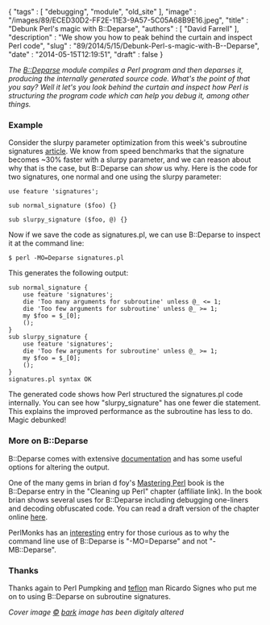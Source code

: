 {
   "tags" : [
      "debugging",
      "module",
      "old_site"
   ],
   "image" : "/images/89/ECED30D2-FF2E-11E3-9A57-5C05A68B9E16.jpeg",
   "title" : "Debunk Perl's magic with B::Deparse",
   "authors" : [
      "David Farrell"
   ],
   "description" : "We show you how to peak behind the curtain and inspect Perl code",
   "slug" : "89/2014/5/15/Debunk-Perl-s-magic-with-B--Deparse",
   "date" : "2014-05-15T12:19:51",
   "draft" : false
}

*The [B::Deparse](https://metacpan.org/pod/B::Deparse) module compiles a Perl program and then deparses it, producing the internally generated source code. What's the point of that you say? Well it let's you look behind the curtain and inspect how Perl is structuring the program code which can help you debug it, among other things.*

### Example

Consider the slurpy parameter optimization from this week's subroutine signatures [article](http://perltricks.com/article/88/2014/5/12/Benchmarking-subroutine-signatures). We know from speed benchmarks that the signature becomes ~30% faster with a slurpy parameter, and we can reason about why that is the case, but B::Deparse can *show* us why. Here is the code for two signatures, one normal and one using the slurpy parameter:

``` prettyprint
use feature 'signatures';

sub normal_signature ($foo) {}

sub slurpy_signature ($foo, @) {}
```

Now if we save the code as signatures.pl, we can use B::Deparse to inspect it at the command line:

``` prettyprint
$ perl -MO=Deparse signatures.pl
```

This generates the following output:

``` prettyprint
sub normal_signature {
    use feature 'signatures';
    die 'Too many arguments for subroutine' unless @_ <= 1;
    die 'Too few arguments for subroutine' unless @_ >= 1;
    my $foo = $_[0];
    ();
}
sub slurpy_signature {
    use feature 'signatures';
    die 'Too few arguments for subroutine' unless @_ >= 1;
    my $foo = $_[0];
    ();
}
signatures.pl syntax OK
```

The generated code shows how Perl structured the signatures.pl code internally. You can see how "slurpy\_signature" has one fewer die statement. This explains the improved performance as the subroutine has less to do. Magic debunked!

### More on B::Deparse

B::Deparse comes with extensive [documentation](https://metacpan.org/pod/B::Deparse) and has some useful options for altering the output.

One of the many gems in brian d foy's [Mastering Perl](http://www.amazon.com/gp/product/144939311X/ref=as_li_qf_sp_asin_il_tl?ie=UTF8&camp=1789&creative=9325&creativeASIN=144939311X&linkCode=as2&tag=perltrickscom-20) book is the B::Deparse entry in the "Cleaning up Perl" chapter (affiliate link). In the book brian shows several uses for B::Deparse including debugging one-liners and decoding obfuscated code. You can read a draft version of the chapter online [here](http://chimera.labs.oreilly.com/books/1234000001527/ch07.html).

PerlMonks has an [interesting](http://www.perlmonks.org/?node_id=804232) entry for those curious as to why the command line use of B::Deparse is "-MO=Deparse" and not "-MB::Deparse".

### Thanks

Thanks again to Perl Pumpking and [teflon](http://www.youtube.com/watch?v=Sp102BECq8s) man Ricardo Signes who put me on to using B::Deparse on subroutine signatures.

*Cover image [©](https://creativecommons.org/licenses/by/2.0/) [bark](https://www.flickr.com/photos/barkbud/4165385634) image has been digitaly altered*

